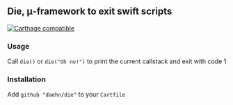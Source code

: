 ## Die, μ-framework to exit swift scripts
[![Carthage compatible](https://img.shields.io/badge/Carthage-compatible-4BC51D.svg?style=flat)](https://github.com/Carthage/Carthage)

### Usage

Call `die()` or `die("Oh no!")` to print the current callstack and exit with code 1

### Installation

Add `github "daehn/die"` to your `Cartfile`
